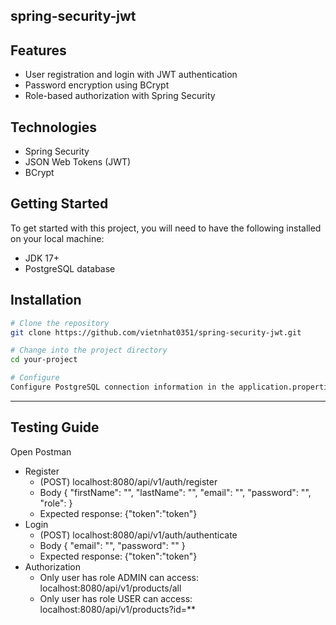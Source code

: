 ## spring-security-jwt

## Features
* User registration and login with JWT authentication
* Password encryption using BCrypt
* Role-based authorization with Spring Security

## Technologies
* Spring Security
* JSON Web Tokens (JWT)
* BCrypt

## Getting Started
To get started with this project, you will need to have the following installed on your local machine:

* JDK 17+
* PostgreSQL database

## Installation
```bash
# Clone the repository
git clone https://github.com/vietnhat0351/spring-security-jwt.git

# Change into the project directory
cd your-project

# Configure
Configure PostgreSQL connection information in the application.properties file

```

---
## Testing Guide

Open Postman

* Register
  * (POST) localhost:8080/api/v1/auth/register
  * Body {
    "firstName": "",
    "lastName": "",
    "email": "",
    "password": "",
    "role": 
  }
  * Expected response: {"token":"token"}
* Login
  * (POST) localhost:8080/api/v1/auth/authenticate
  * Body {
    "email": "",
    "password": ""
  }
  * Expected response: {"token":"token"}
* Authorization
    * Only user has role ADMIN can access: localhost:8080/api/v1/products/all
    * Only user has role USER can access: localhost:8080/api/v1/products?id=**
